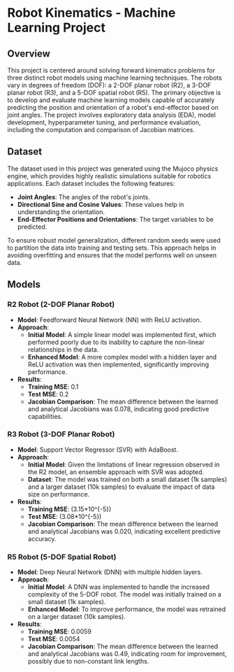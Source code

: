 # Robot Kinematics - Machine Learning Project

## Overview

This project is centered around solving forward kinematics problems for three distinct robot models using machine learning techniques. The robots vary in degrees of freedom (DOF): a 2-DOF planar robot (R2), a 3-DOF planar robot (R3), and a 5-DOF spatial robot (R5). The primary objective is to develop and evaluate machine learning models capable of accurately predicting the position and orientation of a robot's end-effector based on joint angles. The project involves exploratory data analysis (EDA), model development, hyperparameter tuning, and performance evaluation, including the computation and comparison of Jacobian matrices.

## Dataset

The dataset used in this project was generated using the Mujoco physics engine, which provides highly realistic simulations suitable for robotics applications. Each dataset includes the following features:

- **Joint Angles**: The angles of the robot's joints.
- **Directional Sine and Cosine Values**: These values help in understanding the orientation.
- **End-Effector Positions and Orientations**: The target variables to be predicted.

To ensure robust model generalization, different random seeds were used to partition the data into training and testing sets. This approach helps in avoiding overfitting and ensures that the model performs well on unseen data.

## Models

### R2 Robot (2-DOF Planar Robot)

- **Model**: Feedforward Neural Network (NN) with ReLU activation.
- **Approach**:
  - **Initial Model**: A simple linear model was implemented first, which performed poorly due to its inability to capture the non-linear relationships in the data.
  - **Enhanced Model**: A more complex model with a hidden layer and ReLU activation was then implemented, significantly improving performance.
- **Results**:
  - **Training MSE**: 0.1
  - **Test MSE**: 0.2
  - **Jacobian Comparison**: The mean difference between the learned and analytical Jacobians was 0.078, indicating good predictive capabilities.

### R3 Robot (3-DOF Planar Robot)

- **Model**: Support Vector Regressor (SVR) with AdaBoost.
- **Approach**:
  - **Initial Model**: Given the limitations of linear regression observed in the R2 model, an ensemble approach with SVR was adopted.
  - **Dataset**: The model was trained on both a small dataset (1k samples) and a larger dataset (10k samples) to evaluate the impact of data size on performance.
- **Results**:
  - **Training MSE**: \(3.15*10^{-5}\)
  - **Test MSE**: \(3.08*10^{-5}\)
  - **Jacobian Comparison**: The mean difference between the learned and analytical Jacobians was 0.020, indicating excellent predictive accuracy.

### R5 Robot (5-DOF Spatial Robot)

- **Model**: Deep Neural Network (DNN) with multiple hidden layers.
- **Approach**:
  - **Initial Model**: A DNN was implemented to handle the increased complexity of the 5-DOF robot. The model was initially trained on a small dataset (1k samples).
  - **Enhanced Model**: To improve performance, the model was retrained on a larger dataset (10k samples).
- **Results**:
  - **Training MSE**: 0.0059
  - **Test MSE**: 0.0054
  - **Jacobian Comparison**: The mean difference between the learned and analytical Jacobians was 0.49, indicating room for improvement, possibly due to non-constant link lengths.
